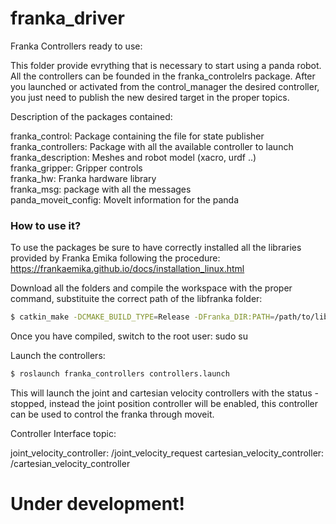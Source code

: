 # franka_driver
Franka Controllers ready to use:

This folder provide evrything that is necessary to start using a panda robot. <br />
All the controllers can be founded in the franka_controlelrs package. After you launched or activated from the control_manager the desired controller, you just need to publish the new desired target in the proper topics.

Description of the packages contained:

franka_control: Package containing the file for state publisher
franka_controllers: Package with all the available controller to launch <br />
franka_description: Meshes and robot model (xacro, urdf ..) <br />
franka_gripper: Gripper controls <br />
franka_hw: Franka hardware library <br />
franka_msg: package with all the messages<br />
panda_moveit_config: MoveIt information for the panda<br />



### How to use it? ###

To use the packages be sure to have correctly installed all the libraries provided by Franka Emika following the procedure: <br>
https://frankaemika.github.io/docs/installation_linux.html

Download all the folders and compile the workspace with the proper command, substituite the correct path of the libfranka folder:
```sh
$ catkin_make -DCMAKE_BUILD_TYPE=Release -DFranka_DIR:PATH=/path/to/libfranka/build
```
Once you have compiled, switch to the root user:
sudo su

Launch the controllers:
```sh
$ roslaunch franka_controllers controllers.launch
```
This will launch the joint and cartesian velocity controllers with the status -stopped, instead the joint position controller will be enabled, this controller can be used to control the franka through moveit.


Controller Interface topic:

joint_velocity_controller: /joint_velocity_request
cartesian_velocity_controller: /cartesian_velocity_controller




# Under development! #

